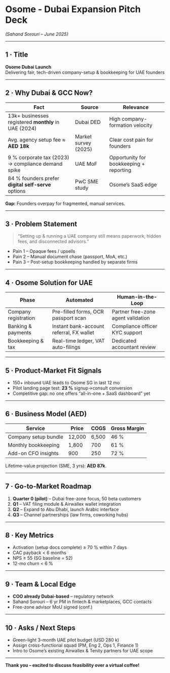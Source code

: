 # Osome - Dubai Expansion Pitch Deck  
*(Sahand Sorouri – June 2025)*  

---

## 1 · Title  
**Osome Dubai Launch**  
Delivering fair, tech-driven company-setup & bookkeeping for UAE founders  

---

## 2 · Why Dubai & GCC Now?  
| Fact | Source | Relevance |
|------|--------|-----------|
| 13k+ businesses registered **monthly** in UAE (2024) | Dubai DED | High company-formation velocity |
| Avg. agency setup fee ≈ **AED 18k** | Market survey (2025) | Clear cost pain for founders |
| 9 % corporate tax (2023) → compliance demand spike | UAE MoF | Opportunity for bookkeeping + reporting |
| 84 % founders prefer **digital self-serve** options | PwC SME study | Osome’s SaaS edge |

**Gap:** Founders overpay for fragmented, manual services.  

---

## 3 · Problem Statement  
> “Setting up & running a UAE company still means paperwork, hidden fees, and disconnected advisors.”  

* Pain 1 – Opaque fees / upsells  
* Pain 2 – Manual document chase (passport, MoA, etc.)  
* Pain 3 – Post-setup bookkeeping handled by separate firms  

---

## 4 · Osome Solution for UAE  
| Phase | Automated | Human-in-the-Loop |
|-------|-----------|------------------|
| Company registration | Pre-filled forms, OCR passport scan | Partner free-zone agent validation |
| Banking & payments | Instant bank-account referral, FX wallet | Compliance officer KYC support |
| Bookkeeping & tax | Real-time ledger, VAT auto-filings | Dedicated accountant review |

---

## 5 · Product-Market Fit Signals  
* 150+ inbound UAE leads to Osome SG in last 12 mo  
* Pilot landing page test: **23 %** signup→consult conversion  
* Competitive gap: no one offers “all-in-one + SaaS dashboard” yet  

---

## 6 · Business Model (AED)  
| Service | Price | COGS | Gross Margin |
|---------|-------|------|--------------|
| Company setup bundle | 12,000 | 6,500 | 46 % |
| Monthly bookkeeping | 1,800 | 700 | 61 % |
| Add-on CFO insights | 900 | 250 | 72 % |

Lifetime-value projection (SME, 3 yrs): **AED 87k**.

---

## 7 · Go-to-Market Roadmap  
1. **Quarter 0 (pilot)** – Dubai free-zone focus, 50 beta customers  
2. **Q1** – VAT filing module & Airwallex wallet integration  
3. **Q2** – Expand to Abu Dhabi, launch Arabic interface  
4. **Q3** – Channel partnerships (law firms, coworking hubs)  

---

## 8 · Key Metrics  
* Activation (setup docs complete) ≥ 70 % within 7 days  
* CAC payback < 6 months  
* NPS ≥ 55 (SG baseline = 52)  
* 12-mo churn < 6 %  

---

## 9 · Team & Local Edge  
* **COO already Dubai-based** – regulatory network  
* Sahand Sorouri – 6 yr PM in fintech & marketplaces, GCC contacts  
* Free-zone advisor MoU signed (conf.)  

---

## 10 · Asks / Next Steps  
* Green-light 3-month UAE pilot budget (USD 280 k)  
* Assign cross-functional squad (PM, Eng 2, Ops 1, Finance 1)  
* Intro to Osome’s existing Airwallex & Tenity partners for UAE scope  

---

**Thank you – excited to discuss feasibility over a virtual coffee!**
